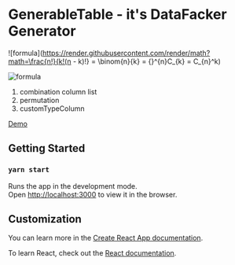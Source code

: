 # GenerableTable - it's DataFacker Generator


![formula](https://render.githubusercontent.com/render/math?math=\frac{n!}{k!(n - k)!} = \binom{n}{k} = {}^{n}C_{k} = C_{n}^k)

![formula](https://render.githubusercontent.com/render/math?math=\sqrt[n]{ab})
1) combination column list
2) permutation
2) customTypeColumn

[Demo](http://digital-adept.com/generabletable)


## Getting Started
### `yarn start`

Runs the app in the development mode.<br />
Open [http://localhost:3000](http://localhost:3000) to view it in the browser.

## Customization

You can learn more in the [Create React App documentation](https://facebook.github.io/create-react-app/docs/getting-started).

To learn React, check out the [React documentation](https://reactjs.org/).

